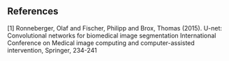 ## References
<a id="1">[1]</a> 
Ronneberger, Olaf and Fischer, Philipp and Brox, Thomas (2015). 
U-net: Convolutional networks for biomedical image segmentation 
International Conference on Medical image computing and computer-assisted intervention, Springer, 234-241
